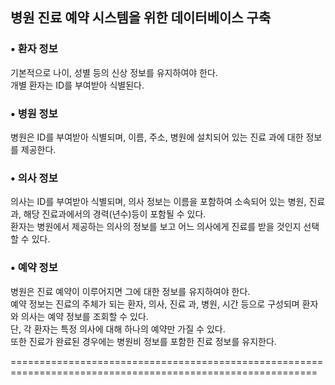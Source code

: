 ## 병원 진료 예약 시스템을 위한 데이터베이스 구축  
### • 환자 정보
기본적으로 나이, 성별 등의 신상 정보를 유지하여야 한다.  
개별 환자는 ID를 부여받아 식별된다.

### • 병원 정보  
  병원은 ID를 부여받아 식별되며, 이름, 주소, 병원에 설치되어 있는 진료 과에 대한 정보를 제공한다.

### • 의사 정보  
  의사는 ID를 부여받아 식별되며, 의사 정보는 이름을 포함하여 소속되어 있는 병원, 진료과, 해당 진료과에서의 경력(년수)등이 포함될 수 있다.  
  환자는 병원에서 제공하는 의사의 정보를 보고 어느 의사에게 진료를 받을 것인지 선택할 수 있다.

### • 예약 정보  
병원은 진료 예약이 이루어지면 그에 대한 정보를 유지하여야 한다.  
예약 정보는 진료의 주체가 되는 환자, 의사, 진료 과, 병원, 시간 등으로 구성되며 환자와 의사는 예약 정보를 조회할 수 있다.  
단, 각 환자는 특정 의사에 대해 하나의 예약만 가질 수 있다.  
또한 진료가 완료된 경우에는 병원비 정보를 포함한 진료 정보를 유지한다.

===========================================================================================================
